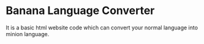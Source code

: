 # Banana Language Converter
 It is a basic html website code which can convert your normal language into minion language.
